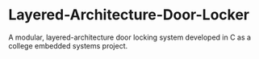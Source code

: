# Layered-Architecture-Door-Locker
A modular, layered-architecture door locking system developed in C as a college embedded systems project.

